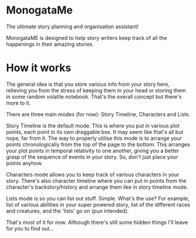# MonogataMe
The ultimate story planning and organisation assistant!

MonogataME is designed to help story writers keep track of all the happenings in their amazing stories.

# How it works
The general idea is that you store various info from your story here, relieving you from the stress of keeping them in your head
or storing them in some random volatile notebook. That's the overall concept but there's more to it.

There are three main modes (for now): Story Timeline, Characters and Lists.

Story Timeline is the default mode. This is where you put in various plot points, each point in its own draggable box.
It may seem like that's all but nope, far from it. The way to properly utilise this mode is to arrange your points chronologically from the top
of the page to the bottom. This arranges your plot points in temporal relativity to one another, giving you a better grasp of the sequence of
events in your story. So, don't just place your points anyhow.

Characters mode allows you to keep track of various characters in your story. There's also character timeline where you can put in points from the character's
backstory/history and arrange them like in story timeline mode.

Lists mode is so you can list out stuff. Simple. What's the use? For example, list of various abilities in your super powered story, list of the different races
and creatures, and the 'lists' go on (pun intended).

That's most of it for now. Although there's still some hidden things I'll leave for you to find out...
